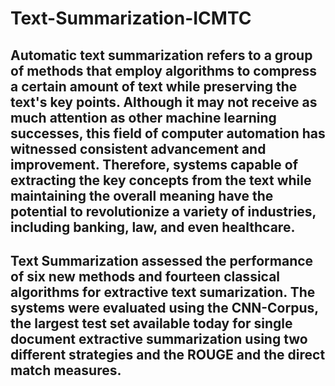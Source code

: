 # Text-Summarization-ICMTC
## Automatic text summarization refers to a group of methods that employ algorithms to compress a certain amount of text while preserving the text's key points. Although it may not receive as much attention as other machine learning successes, this field of computer automation has witnessed consistent advancement and improvement. Therefore, systems capable of extracting the key concepts from the text while maintaining the overall meaning have the potential to revolutionize a variety of industries, including banking, law, and even healthcare. 
## Text Summarization assessed the performance of six new methods and fourteen classical algorithms for extractive text sumarization. The systems were evaluated using the CNN-Corpus, the largest test set available today for single document extractive summarization using two different strategies and the ROUGE and the direct match measures.
